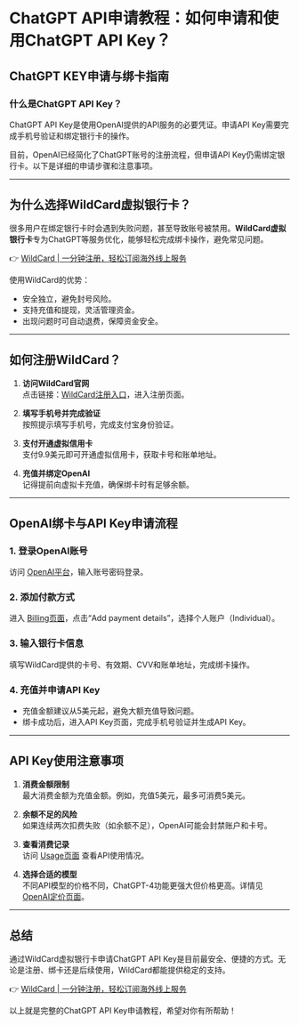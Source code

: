 # ChatGPT API申请教程：如何申请和使用ChatGPT API Key？

## ChatGPT KEY申请与绑卡指南

### 什么是ChatGPT API Key？
ChatGPT API Key是使用OpenAI提供的API服务的必要凭证。申请API Key需要完成手机号验证和绑定银行卡的操作。

目前，OpenAI已经简化了ChatGPT账号的注册流程，但申请API Key仍需绑定银行卡。以下是详细的申请步骤和注意事项。

---

## 为什么选择WildCard虚拟银行卡？

很多用户在绑定银行卡时会遇到失败问题，甚至导致账号被禁用。**WildCard虚拟银行卡**专为ChatGPT等服务优化，能够轻松完成绑卡操作，避免常见问题。

👉 [WildCard | 一分钟注册，轻松订阅海外线上服务](https://bit.ly/bewildcard)

使用WildCard的优势：
- 安全独立，避免封号风险。
- 支持充值和提现，灵活管理资金。
- 出现问题时可自动退费，保障资金安全。

---

## 如何注册WildCard？

1. **访问WildCard官网**  
   点击链接：[WildCard注册入口](https://bit.ly/bewildcard)，进入注册页面。

2. **填写手机号并完成验证**  
   按照提示填写手机号，完成支付宝身份验证。

3. **支付开通虚拟信用卡**  
   支付9.9美元即可开通虚拟信用卡，获取卡号和账单地址。

4. **充值并绑定OpenAI**  
   记得提前向虚拟卡充值，确保绑卡时有足够余额。

---

## OpenAI绑卡与API Key申请流程

### 1. 登录OpenAI账号
访问 [OpenAI平台](https://platform.openai.com/)，输入账号密码登录。

### 2. 添加付款方式
进入 [Billing页面](https://platform.openai.com/account/billing/overview)，点击“Add payment details”，选择个人账户（Individual）。

### 3. 输入银行卡信息
填写WildCard提供的卡号、有效期、CVV和账单地址，完成绑卡操作。

### 4. 充值并申请API Key
- 充值金额建议从5美元起，避免大额充值导致问题。
- 绑卡成功后，进入API Key页面，完成手机号验证并生成API Key。

---

## API Key使用注意事项

1. **消费金额限制**  
   最大消费金额为充值金额。例如，充值5美元，最多可消费5美元。

2. **余额不足的风险**  
   如果连续两次扣费失败（如余额不足），OpenAI可能会封禁账户和卡号。

3. **查看消费记录**  
   访问 [Usage页面](https://platform.openai.com/usage) 查看API使用情况。

4. **选择合适的模型**  
   不同API模型的价格不同，ChatGPT-4功能更强大但价格更高。详情见 [OpenAI定价页面](https://openai.com/pricing)。

---

## 总结

通过WildCard虚拟银行卡申请ChatGPT API Key是目前最安全、便捷的方式。无论是注册、绑卡还是后续使用，WildCard都能提供稳定的支持。

👉 [WildCard | 一分钟注册，轻松订阅海外线上服务](https://bit.ly/bewildcard)

以上就是完整的ChatGPT API Key申请教程，希望对你有所帮助！
